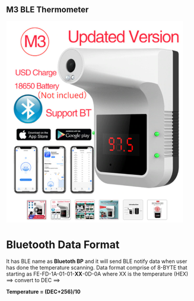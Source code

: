 ## M3 BLE Thermometer
![M3_product](/images/M3.png)

# Bluetooth Data Format

It has BLE name as **Bluetoth BP** and it will send BLE notify data when user has done the temperature scanning.
Data format comprise of 8-BYTE that starting as 
FE-FD-1A-01-01-**XX**-0D-0A
where XX is the temperature (HEX) ==> convert to DEC ==> 

**Temperature = (DEC+256)/10**
